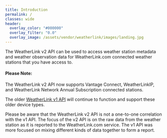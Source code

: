 ```yaml
---
title: Introduction
permalink: /
classes: wide
header:
  overlay_color: "#000000"
  overlay_filter: "0.0"
  overlay_image: /assets/vendor/weatherlink/images/landing.jpg
---
```


The WeatherLink v2 API can be used to access weather station metadata and weather observation data for WeatherLink.com connected weather stations that you have access to.

<!--
<div class="notice--success">
<h4>API Update</h4>
<p>The WeatherLink v2 API now supports the <a href="https://www.davisinstruments.com/product/airlink-professional-air-quality-sensor/">AirLink</a> air quality sensor.</p>
</div>
-->

<div class="notice--success">
<h4>Please Note:</h4>
<p>The WeatherLink v2 API now supports Vantage Connect, WeatherLinkIP, and WeatherLink Network Annual Subscription connected stations.</p>
<p>The older <a href="https://www.weatherlink.com/static/docs/APIdocumentation.pdf">WeatherLink v1 API</a> will continue to function and support these older device types.</p>
<p>Please be aware that the WeatherLink v2 API is not a one-to-one correlation with the v1 API. The focus of the v2 API is on the raw data from the weather station as it is reported to the WeatherLink.com service. The v1 API was more focused on mixing different kinds of data together to form a report.</p>
</div>

<!--
<div class="notice--success">
<h4>API General Availability and Enforcement of Rate Limits:</h4>
<p>The WeatherLink v2 API Rate will be released for general availability on 2020-03-11; at which time the documented <a href="rate-limits">rate limits</a> will be enforced. If you have any questions or concerns please contact the API developers through the API <a href="support">Support Chat Room</a>.</p>
</div>
-->

<!--
<div class="notice--warning">
<h4>Please Note:</h4>
<p>The WeatherLink v2 API is intended for use with the WeatherLink Live and EnviroMonitor weather station solutions.</p>
<p>If you are looking for an API intended for use with the WeatherLinkIP, the Serial/USB Data Logger with the WeatherLink Computer Software, or the Vantage Connect weather station solutions please see the <a href="https://www.weatherlink.com/static/docs/APIdocumentation.pdf">WeatherLink v1 API documentation</a>.</p>
</div>
-->

